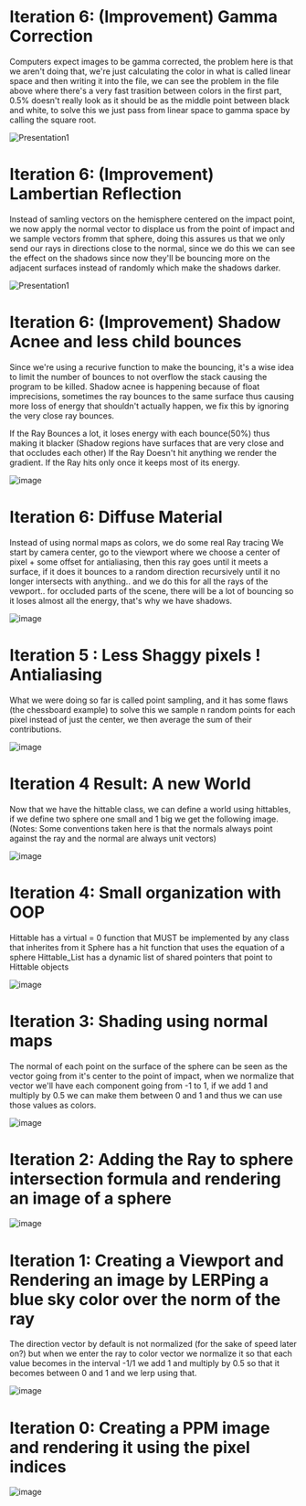 # Iteration 6: (Improvement) Gamma Correction
Computers expect images to be  gamma corrected, the problem here is that we aren't doing that, we're just calculating the color in what is called linear space and then  writing it into the file, we can see the problem in the file above where there's a very fast trasition between colors in the first part, 0.5% doesn't really look as it should be as the middle point between black and white, to solve this we just pass from linear space to gamma space by calling the square root.
 
![Presentation1](https://github.com/user-attachments/assets/b29634a5-e2ab-441d-9ffb-d14e7cf5ee6f)



# Iteration 6: (Improvement) Lambertian Reflection 
Instead of samling vectors on the hemisphere centered on the impact point, we now apply the normal vector to displace us from the point of impact and we sample vectors fromm that sphere, doing this assures us that we only send our rays in directions close to the normal, since we do this we can see the effect on the shadows since now they'll be bouncing more on the adjacent surfaces instead of randomly which make the shadows darker.

![Presentation1](https://github.com/user-attachments/assets/ecada6f6-65ee-48b5-9b7a-29d9e09a86d6)



# Iteration 6: (Improvement) Shadow Acnee and less child bounces
Since we're using a recurive function to make the bouncing, it's a wise idea to limit the number of bounces to not overflow the stack causing the program to be killed.
Shadow acnee is happening because of float imprecisions, sometimes the ray bounces to the same surface thus causing more loss of energy that shouldn't actually happen, we fix this by ignoring the very close ray bounces.

If the Ray Bounces a lot, it loses energy with each bounce(50%) thus making it blacker (Shadow regions have surfaces that are very close and that occludes each other)
If the Ray Doesn't hit anything we render the gradient.
If the Ray hits only once it keeps most of its energy.

![image](https://github.com/user-attachments/assets/e67d6b0c-d1d1-4d71-ab29-9c092b5515c5)
# Iteration 6: Diffuse Material
Instead of using normal maps as colors, we do some real Ray tracing
We start by camera center, go to the viewport where we choose a center of pixel + some offset for antialiasing, then this ray goes until it meets a surface, if it does it bounces to a random direction recursively until it no longer intersects with anything.. and we do this for all the rays of the vewport.. 
for occluded parts of the scene, there will be a lot of bouncing so it loses almost all the energy, that's why we have shadows.

![image](https://github.com/user-attachments/assets/5c268157-4d05-4637-b4d4-fbb006f3140a)



# Iteration 5 : Less Shaggy pixels ! Antialiasing
What we were doing so far is called point sampling, and it has some flaws (the chessboard example) to solve this we sample n random points for each pixel instead of just the center, we then average the sum of their contributions.

![image](https://github.com/user-attachments/assets/f931aa78-3f92-4ff6-86cf-f9c4768178a7)


# Iteration 4 Result: A new World
Now that we have the hittable class, we can define a world using hittables, if we define two sphere one small and 1 big we get the following image.
(Notes: Some conventions taken here is that the normals always point against the ray and the normal are always unit vectors)

![image](https://github.com/user-attachments/assets/531757ab-53e1-4491-85d0-b57349f22fa9)


# Iteration 4: Small organization with OOP
Hittable has a virtual = 0 function that MUST be implemented by any class that inherites from it
Sphere has a hit function that uses the equation of a sphere
Hittable_List has a dynamic list of shared pointers that point to Hittable objects

![image](https://github.com/user-attachments/assets/0ecfcb0e-76ac-4af6-86b0-47ebc8da8343)



# Iteration 3: Shading using normal maps
The normal of each point on the surface of the sphere can be seen as the vector going from it's center to the point of impact, when we normalize that vector we'll have each component going from -1 to 1, if we add 1 and multiply by 0.5 we can make them between 0 and 1 and thus we can use those values as colors.

![image](https://github.com/user-attachments/assets/abc4f6fe-c83b-4ef7-aac7-894f20940bdc)
# Iteration 2: Adding the Ray to sphere intersection formula and rendering an image of a sphere

![image](https://github.com/user-attachments/assets/2f57aa34-599b-4aca-bfb1-02578349d4e7)
# Iteration 1: Creating a Viewport and Rendering an image by LERPing a blue sky color over the norm of the ray
The direction vector by default is not normalized (for the sake of speed later on?) but when we enter the ray to color vector we normalize it so that each value becomes in the interval -1/1 we add 1 and multiply by 0.5 so that it becomes between 0 and 1 and we lerp using that.

![image](https://github.com/user-attachments/assets/821746f0-c317-47dc-99fb-4a2df1d068d3)
# Iteration 0: Creating a PPM image and rendering it using the pixel indices
![image](https://github.com/user-attachments/assets/86748ea9-0071-4eeb-bb2e-72c4f209500a)
